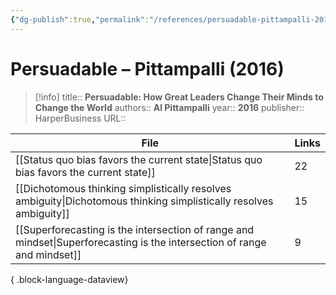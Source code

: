 ```yaml
---
{"dg-publish":true,"permalink":"/references/persuadable-pittampalli-2016/"}
---
```



# Persuadable – Pittampalli (2016)

> [!info]
> title:: **Persuadable: How Great Leaders Change Their Minds to Change the World**
> authors:: **Al Pittampalli**
> year:: **2016**
> publisher:: HarperBusiness
> URL:: 



| File                                                                                                                        | Links |
| --------------------------------------------------------------------------------------------------------------------------- | ----- |
| [[Status quo bias favors the current state\|Status quo bias favors the current state]]                                   | 22    |
| [[Dichotomous thinking simplistically resolves ambiguity\|Dichotomous thinking simplistically resolves ambiguity]]       | 15    |
| [[Superforecasting is the intersection of range and mindset\|Superforecasting is the intersection of range and mindset]] | 9     |

{ .block-language-dataview}
